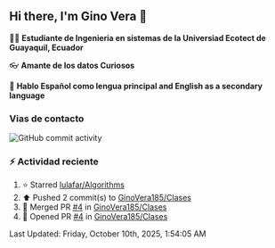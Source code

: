 ## Hi there, I'm Gino Vera 👋

:student: **Estudiante de Ingenieria en sistemas de la Universiad Ecotect de Guayaquil, Ecuador**

:eyeglasses: **Amante de los datos Curiosos**

:book: **Hablo Español como lengua principal and English as a secondary language**

### Vias de contacto

![GitHub commit activity](https://img.shields.io/github/commit-activity/m/GinoVera185/GinoVera185)

### :zap: Actividad reciente
<!--RECENT_ACTIVITY:start-->
1. ⭐ Starred [lulafar/Algorithms](https://github.com/lulafar/Algorithms)<br>
2. ⬆️ Pushed 2 commit(s) to [GinoVera185/Clases](https://github.com/GinoVera185/Clases)<br>
3. 🎉 Merged PR [#4](https://github.com/GinoVera185/Clases/pull/4) in [GinoVera185/Clases](https://github.com/GinoVera185/Clases)<br>
4. 💪 Opened PR [#4](https://github.com/GinoVera185/Clases/pull/4) in [GinoVera185/Clases](https://github.com/GinoVera185/Clases)<br>
<!--RECENT_ACTIVITY:end-->
<!--RECENT_ACTIVITY:last_update-->
Last Updated: Friday, October 10th, 2025, 1:54:05 AM
<!--RECENT_ACTIVITY:last_update_end-->
